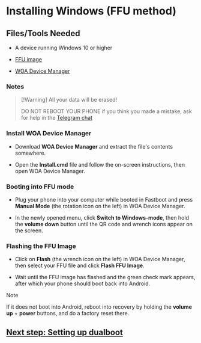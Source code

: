 # Installing Windows (FFU method)

## Files/Tools Needed

- A device running Windows 10 or higher

- [FFU image](https://t.me/woavayuffu)

- [WOA Device Manager](https://github.com/woa-vayu/POCOX3Pro-Guides/releases/download/WDM/WOA_Device_Manager.zip)

### Notes
>
> [!Warning]
> All your data will be erased!
>
> DO NOT REBOOT YOUR PHONE if you think you made a mistake, ask for help in the [Telegram chat](https://t.me/winonvayualt)

### Install WOA Device Manager

- Download **WOA Device Manager** and extract the file's contents somewhere.

- Open the **Install.cmd** file and follow the on-screen instructions, then open WOA Device Manager.

### Booting into FFU mode

- Plug your phone into your computer while booted in Fastboot and press **Manual Mode** (the rotation icon on the left) in WOA Device Manager.

- In the newly opened menu, click **Switch to Windows-mode**, then hold the **volume down** button until the QR code and wrench icons appear on the screen.

### Flashing the FFU Image

- Click on **Flash** (the wrench icon on the left) in WOA Device Manager, then select your FFU file and click **Flash FFU Image**.

- Wait until the FFU image has flashed and the green check mark appears, after which your phone should boot back into Android.

> [!Note]
> If it does not boot into Android, reboot into recovery by holding the **volume up** + **power** buttons, and do a factory reset there.

## [Next step: Setting up dualboot](4-dualboot.md)
